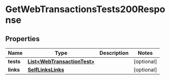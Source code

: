 

# GetWebTransactionsTests200Response


## Properties

| Name | Type | Description | Notes |
|------------ | ------------- | ------------- | -------------|
|**tests** | [**List&lt;WebTransactionTest&gt;**](WebTransactionTest.md) |  |  [optional] |
|**links** | [**SelfLinksLinks**](SelfLinksLinks.md) |  |  [optional] |



